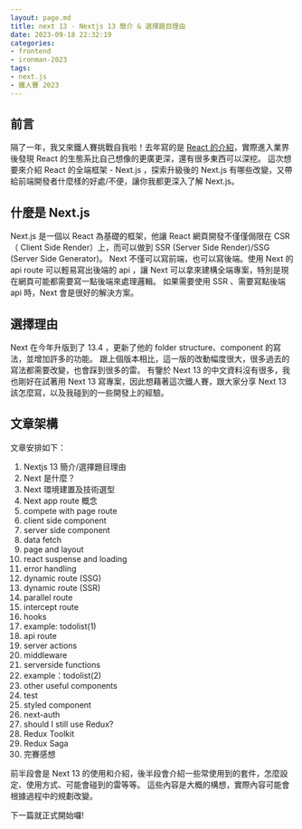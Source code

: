 ```yaml
---
layout: page.md
title: next 13 - Nextjs 13 簡介 & 選擇題目理由
date: 2023-09-18 22:32:19
categories:
- frontend
- ironman-2023
tags: 
- next.js
- 鐵人賽 2023
---
```


## 前言
隔了一年，我又來鐵人賽挑戰自我啦！去年寫的是 [React 的介紹](https://ithelp.ithome.com.tw/users/20146829/ironman/5862)，實際進入業界後發現 React 的生態系比自己想像的更廣更深，還有很多東西可以深挖。
這次想要來介紹 React 的全端框架 - Next.js ，探索升級後的 Next.js 有哪些改變，又帶給前端開發者什麼樣的好處/不便，讓你我都更深入了解 Next.js。

## 什麼是 Next.js
Next.js 是一個以 React 為基礎的框架，他讓 React 網頁開發不僅僅侷限在 CSR（ Client Side Render）上，而可以做到 SSR (Server Side Render)/SSG (Server Side Generator)。
Next 不僅可以寫前端，也可以寫後端。使用 Next 的 api route 可以輕易寫出後端的 api ，讓 Next 可以拿來建構全端專案，特別是現在網頁可能都需要寫一點後端來處理邏輯。
如果需要使用 SSR 、需要寫點後端 api 時，Next 會是很好的解決方案。

## 選擇理由
Next 在今年升版到了 13.4 ，更新了他的 folder structure、component 的寫法，並增加許多的功能。
跟上個版本相比，這一版的改動幅度很大，很多過去的寫法都需要改變，也會踩到很多的雷。
有鑒於 Next 13 的中文資料沒有很多，我也剛好在試著用 Next 13 寫專案，因此想藉著這次鐵人賽，跟大家分享 Next 13 該怎麼寫，以及我碰到的一些開發上的經驗。

## 文章架構
文章安排如下：
1. Nextjs 13 簡介/選擇題目理由
2. Next 是什麼？
3. Next 環境建置及技術選型
5. Next app route 概念
6. compete with page route
7. client side component
8. server side component
9. data fetch
10. page and layout
11. react suspense and loading
12. error handling
13. dynamic route (SSG)
14. dynamic route (SSR)
15. parallel route
16. intercept route
17. hooks
18. example: todolist(1)
19. api route
20. server actions
21. middleware
22. serverside functions
23. example：todolist(2)
24. other useful components
25. test
26. styled component
27. next-auth
29. should I still use Redux?
30. Redux Toolkit
31. Redux Saga
32. 完賽感想

前半段會是 Next 13 的使用和介紹，後半段會介紹一些常使用到的套件，怎麼設定、使用方式、可能會碰到的雷等等。
這些內容是大概的構想，實際內容可能會根據過程中的規劃改變。

下一篇就正式開始囉!